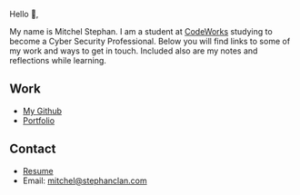 Hello 👋, 

My name is Mitchel Stephan. I am a student at [CodeWorks](https://boisecodeworks.com) studying to become a Cyber Security Professional. Below you will find links to some of my work and ways to get in touch. Included also are my notes and reflections while learning. 

## Work

  + [My Github](https://github.com/mstephan02)
  + [Portfolio](https://mstephan02.github.io/)

## Contact

  + [Resume](https://mstephan02.github.io/resume)
  + Email: mitchel@stephanclan.com
  
